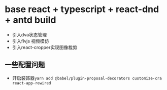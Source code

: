 # base react + typescript + react-dnd + antd build
- 引入dva状态管理
- 引入flvjs 视频模仿
- 引入react-cropper实现图像裁剪

## 一些配置问题
- 开启装饰器```yarn add @babel/plugin-proposal-decorators customize-cra react-app-rewired``` 
